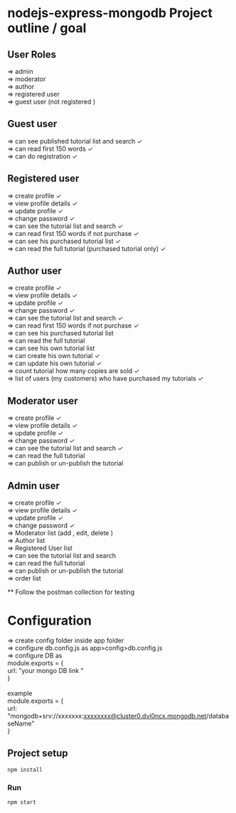# nodejs-express-mongodb Project outline / goal
User Roles
------------
=> admin<br />
=> moderator<br />
=> author<br />
=> registered user<br />
=> guest user (not registered )<br />

Guest user
-----------------
=> can see published tutorial list and search &#10003; <br />
=> can read first 150 words &#10003; <br />
=> can do registration &#10003; <br />
 

Registered user
-----------------
=> create profile &#10003; <br />
=> view profile details &#10003;<br />
=> update profile &#10003;<br />
=> change password &#10003;<br />
=> can see the tutorial list and search &#10003;<br />
=> can read first 150 words if not purchase &#10003;<br />
=> can see his purchased tutorial list &#10003;<br />
=> can read the full tutorial (purchased tutorial only) &#10003;<br />

Author user
-----------------
=> create profile &#10003; <br />
=> view profile details &#10003;<br />
=> update profile &#10003;<br />
=> change password &#10003;<br />
=> can see the tutorial list and search &#10003;<br />
=> can read first 150 words if not purchase &#10003;<br />
=> can see his purchased tutorial list<br />
=> can read the full tutorial<br />
=> can see his own tutorial list<br />
=> can create his own tutorial &#10003;<br />
=> can update his own tutorial &#10003;<br />
=> count tutorial how many copies are sold &#10003;<br />
=> list of users (my customers) who have purchased my tutorials &#10003;<br />



Moderator user
-----------------
=> create profile &#10003;<br />
=> view profile details &#10003;<br />
=> update profile &#10003;<br />
=> change password &#10003;<br />
=> can see the tutorial list and search &#10003;<br />
=> can read the full tutorial <br />
=> can publish or un-publish the tutorial<br />


Admin user
-----------------
=> create profile &#10003;<br />
=> view profile details &#10003;<br />
=> update profile &#10003;<br />
=> change password &#10003;<br />
=> Moderator list (add , edit, delete )<br />
=> Author list<br />
=> Registered User list<br />
=> can see the tutorial list and search<br />
=> can read the full tutorial<br />
=> can publish or un-publish the tutorial<br />
=> order list <br />

** Follow the postman collection for testing

# Configuration
=> create config folder inside app folder<br />
=> configure db.config.js as app>config>db.config.js<br />
=> configure DB as <br />
module.exports = {<br />
    url: "your mongo DB link "<br />
}<br />
<br />
example <br />
module.exports = {<br />
    url: "mongodb+srv://xxxxxxx:xxxxxxxx@cluster0.dvi0ncx.mongodb.net/databaseName"<br />
} <br />


## Project setup
```
npm install
```

### Run
```
npm start
```
